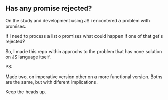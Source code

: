 ## Has any promise rejected?

On the study and development using JS i encontered a problem with promises.

If I need to process a list o promises what could happen if one of that get's rejected?

So, I made this repo within approchs to the problem that has none solution on JS language itself.

PS:

Made two, on imperative version other on a more functional version.
Boths are the same, but with diferent implications.

Keep the heads up.